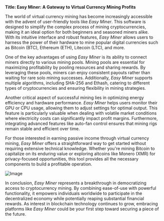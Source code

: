 **Title: Easy Miner: A Gateway to Virtual Currency Mining Profits**

The world of virtual currency mining has become increasingly accessible with the advent of user-friendly tools like *Easy Miner*. This software is designed to simplify the complex process of mining cryptocurrencies, making it an ideal option for both beginners and seasoned miners alike. With its intuitive interface and robust features, *Easy Miner* allows users to harness the power of their hardware to mine popular digital currencies such as Bitcoin (BTC), Ethereum (ETH), Litecoin (LTC), and more.

One of the key advantages of using *Easy Miner* is its ability to connect miners directly to various mining pools. Mining pools are essential for maximizing profitability by pooling resources and sharing rewards. By leveraging these pools, miners can enjoy consistent payouts rather than waiting for rare solo mining successes. Additionally, *Easy Miner* supports multiple algorithms, including SHA-256 and Ethash, catering to different types of cryptocurrencies and ensuring flexibility in mining strategies.

Another critical aspect of successful mining lies in optimizing energy efficiency and hardware performance. *Easy Miner* helps users monitor their GPU or CPU usage, allowing them to adjust settings for optimal output. This feature is particularly valuable when dealing with volatile market conditions where electricity costs can significantly impact profit margins. Furthermore, integrating advanced features like auto-fan control ensures that mining rigs remain stable and efficient over time.

For those interested in earning passive income through virtual currency mining, *Easy Miner* offers a straightforward way to get started without requiring extensive technical knowledge. Whether you're mining Bitcoin to capitalize on its enduring value or exploring altcoins like Monero (XMR) for privacy-focused opportunities, this tool provides all the necessary components to build a profitable operation.

![Image](https://github.com/user-attachments/assets/31692037-0104-4703-abd1-696b6a7dd41b)

In conclusion, *Easy Miner* represents a breakthrough in democratizing access to cryptocurrency mining. By combining ease-of-use with powerful functionality, it empowers individuals worldwide to participate in the decentralized economy while potentially reaping substantial financial rewards. As interest in blockchain technology continues to grow, embracing platforms like *Easy Miner* could be your first step toward securing a piece of the future.